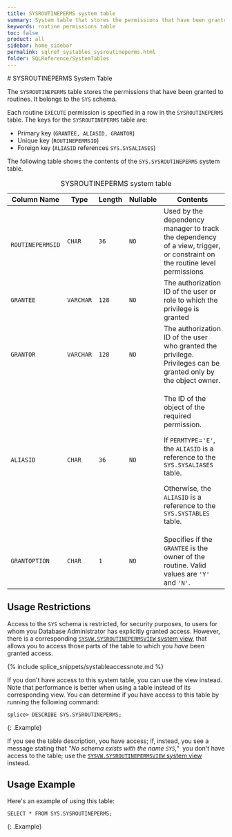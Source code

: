 ```yaml
---
title: SYSROUTINEPERMS system table
summary: System table that stores the permissions that have been granted to routines.
keywords: routine permissions table
toc: false
product: all
sidebar: home_sidebar
permalink: sqlref_systables_sysroutineperms.html
folder: SQLReference/SystemTables
---
```

<section>
<div class="TopicContent" data-swiftype-index="true" markdown="1">
# SYSROUTINEPERMS System Table

The `SYSROUTINEPERMS` table stores the permissions that have been
granted to routines. It belongs to the `SYS` schema.

Each routine `EXECUTE` permission is specified in a row in the
`SYSROUTINEPERMS` table. The keys for the `SYSROUTINEPERMS` table are:

* Primary key (`GRANTEE, ALIASID, GRANTOR`)
* Unique key (`ROUTINEPERMSID`)
* Foreign key (`ALIASID` references `SYS.SYSALIASES`)

The following table shows the contents of the `SYS.SYSROUTINEPERMS` system
table.

<table>
    <caption>SYSROUTINEPERMS system table</caption>
    <col />
    <col />
    <col />
    <col />
    <col />
    <thead>
        <tr>
            <th>Column Name</th>
            <th>Type</th>
            <th>Length</th>
            <th>Nullable</th>
            <th>Contents</th>
        </tr>
    </thead>
    <tbody>
        <tr>
            <td><code> ROUTINEPERMSID</code></td>
            <td><code>CHAR</code></td>
            <td><code>36</code></td>
            <td><code>NO</code></td>
            <td>Used by the dependency manager to track the dependency of a view, trigger, or constraint on the routine level permissions</td>
        </tr>
        <tr>
            <td><code>GRANTEE</code></td>
            <td><code>VARCHAR</code></td>
            <td><code>128</code></td>
            <td><code>NO</code></td>
            <td>The authorization ID of the user or role to which the privilege is granted</td>
        </tr>
        <tr>
            <td><code>GRANTOR</code></td>
            <td><code>VARCHAR</code></td>
            <td><code>128</code></td>
            <td><code>NO</code></td>
            <td>The authorization ID of the user who granted the privilege. Privileges can be granted only by the object owner.</td>
        </tr>
        <tr>
            <td><code>ALIASID</code></td>
            <td><code>CHAR</code></td>
            <td><code>36</code></td>
            <td><code>NO</code></td>
            <td>
                <p class="noSpaceAbove">The ID of the object of the required permission.</p>
                <p> If <code>PERMTYPE</code>=<code>'E'</code>, the <code>ALIASID</code> is a reference to the <code>SYS.SYSALIASES</code> table.</p>
                <p> Otherwise, the <code>ALIASID</code> is a reference to the <code>SYS.SYSTABLES</code> table.</p>
            </td>
        </tr>
        <tr>
            <td><code>GRANTOPTION</code></td>
            <td><code>CHAR</code></td>
            <td><code>1</code></td>
            <td><code>NO</code></td>
            <td>Specifies if the <code>GRANTEE</code> is the owner of the routine. Valid values are <code>'Y'</code> and <code>'N'</code>.</td>
        </tr>
    </tbody>
</table>

## Usage Restrictions

Access to the `SYS` schema is restricted, for security purposes, to users for whom you Database Administrator has explicitly granted access. However, there is a corresponding [`SYSVW.SYSROUTINEPERMSVIEW` system view](sqlref_sysviews_sysroutinepermsview.html), that allows you to access those parts of the table to which you _have_ been granted access.

{% include splice_snippets/systableaccessnote.md %}

If you don't have access to this system table, you can use the view instead. Note that performance is better when using a table instead of its corresponding view. You can determine if you have access to this table by running the following command:

```
splice> DESCRIBE SYS.SYSROUTINEPERMS;
```
{: .Example}

If you see the table description, you have access; if, instead, you see a message stating that _"No schema exists with the name `SYS`,"_&nbsp; you don't have access to the table; use the [`SYSVW.SYSROUTINEPERMSVIEW` system view](sqlref_sysviews_sysroutinepermsview.html) instead.

## Usage Example

Here's an example of using this table:

```
SELECT * FROM SYS.SYSROUTINEPERMS;
```
{: .Example}


</div>
</section>
